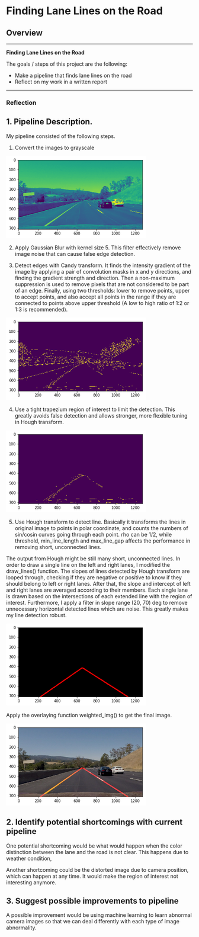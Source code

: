# **Finding Lane Lines on the Road** 

## Overview

---

**Finding Lane Lines on the Road**

The goals / steps of this project are the following:
* Make a pipeline that finds lane lines on the road
* Reflect on my work in a written report


[//]: # (Image References)

[image1]: ./test_images/image1.png "1"
[image2]: ./test_images/image2.png "2"
[image3]: ./test_images/image3.png "3"
[image4]: ./test_images/image4.png "4"
[image5]: ./test_images/image5.png "5"
---

### Reflection

## 1. Pipeline Description.

My pipeline consisted of the following steps. 

1. Convert the images to grayscale

  ![alt text][image1]

2. Apply Gaussian Blur with kernel size 5. This filter effectively remove image noise that can cause false edge detection.

3. Detect edges with Candy transform. It finds the intensity gradient of the image by applying a pair of convolution masks in x and y directions, and finding the gradient strength and direction. Then a non-maximum suppression is used to remove pixels that are not considered to be part of an edge. Finally, using two thresholds: lower to remove points, upper to accept points, and also accept all points in the range if they are connected to points above upper threshold (A low to high ratio of 1:2 or 1:3 is recommended).

  ![alt text][image2]

4. Use a tight trapezium region of interest to limit the detection. This greatly avoids false detection and allows stronger, more flexible tuning in Hough transform.

  ![alt text][image3]

5. Use Hough transform to detect line. Basically it transforms the lines in original image to points in polar coordinate, and counts the numbers of sin/cosin curves going through each point. rho can be 1/2, while threshold, min_line_length and max_line_gap affects the performance in removing short, unconnected lines.

  The output from Hough might be still many short, unconnected lines. In order to draw a single line on the left and right lanes, I modified the draw_lines() function. The slopes of lines detected by Hough transform are looped through, checking if they are negative or positive to know if they should belong to left or right lanes. After that, the slope and intercept of left and right lanes are averaged according to their members. Each single lane is drawn based on the intersections of each extended line with the region of interest. Furthermore, I apply a filter in slope range (20, 70) deg to remove unnecessary horizontal detected lines which are noise. This greatly makes my line detection robust.

  ![alt text][image4]

  Apply the overlaying function weighted_img() to get the final image.

  ![alt text][image5]

## 2. Identify potential shortcomings with current pipeline


One potential shortcoming would be what would happen when the color distinction between the lane and the road is not clear. This happens due to weather condition, 

Another shortcoming could be the distorted image due to camera position, which can happen at any time. It would make the region of interest not interesting anymore.


## 3. Suggest possible improvements to pipeline

A possible improvement would be using machine learning to learn abnormal camera images so that we can deal differently with each type of image abnormality.
